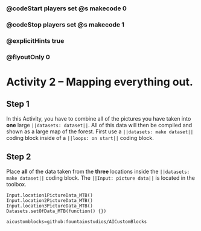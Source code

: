 ### @codeStart players set @s makecode 0
### @codeStop players set @s makecode 1

### @explicitHints true
### @flyoutOnly 0

# Activity 2 – Mapping everything out.

## Step 1
In this Activity, you have to combine all of the pictures you have taken into **one** large `||datasets: dataset||`. All of this data will then be compiled and
shown as a large map of the forest. First use a `||datasets: make dataset||` coding block inside of a `||loops: on start||` coding block. 

## Step 2
Place **all** of the data taken from the **three** locations inside the `||datasets: make dataset||` coding block. The `||Input: picture data||` 
is located in the toolbox. 

```ghost
Input.location1PictureData_MTB()
Input.location2PictureData_MTB()
Input.location3PictureData_MTB()
Datasets.setOfData_MTB(function() {})
```

```package
aicustomblocks=github:fountainstudios/AICustomBlocks
```